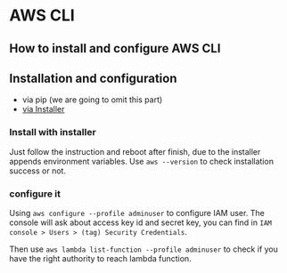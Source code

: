 
# AWS CLI

## How to install and configure AWS CLI

## Installation and configuration

- via pip (we are going to omit this part)
- [via Installer](#installer)

[](#insaller)

### Install with installer

Just follow the instruction and reboot after finish, due to the installer appends environment variables. Use `aws --version` to check installation success or not.

### configure it

Using `aws configure --profile adminuser` to configure IAM user. The console will ask about access key id and secret key, you can find in `IAM console > Users > (tag) Security Credentials`.

Then use `aws lambda list-function --profile adminuser` to check if you have the right authority to reach lambda function.
